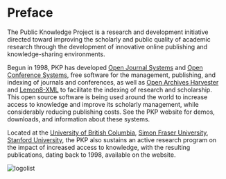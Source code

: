 # Preface

The Public Knowledge Project is a research and development initiative directed toward improving the scholarly and public quality of academic research through the development of innovative online publishing and knowledge-sharing environments.

Begun in 1998, PKP has developed [Open Journal Systems](https://pkp.sfu.ca/ojs) and [Open Conference Systems](https://pkp.sfu.ca/ocs/), free software for the management, publishing, and indexing of journals and conferences, as well as [Open Archives Harvester](https://pkp.sfu.ca/ohs/) and [Lemon8-XML](http://pkp.sfu.ca/lemon8) to facilitate the indexing of research and scholarship. This open source software is being used around the world to increase access to knowledge and improve its scholarly management, while considerably reducing publishing costs. See the PKP website for demos, downloads, and information about these systems.

Located at the [University of British Columbia](https://www.ubc.ca/), [Simon Fraser University](https://www.sfu.ca/), [Stanford University](https://ed.stanford.edu/suse/), <!-- and [Arizona State University](https://www.asu.edu/),--> the PKP also sustains an active research program on the impact of increased access to knowledge, with the resulting publications, dating back to 1998, available on the website.

![logolist](https://pkp.sfu.ca/ojs/docs/technicalreference/common/logo_list.png)



